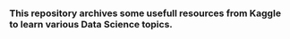 ### This repository archives some usefull resources from Kaggle to learn various Data Science topics.
